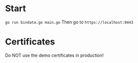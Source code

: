# Start
`go run bindata.go main.go`
Then go to `https://localhost:8443`

# Certificates
Do NOT use the demo certificates in production!
